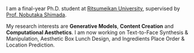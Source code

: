 I am a final-year Ph.D. student at [Ritsumeikan University](https://en.ritsumei.ac.jp/), supervised by [Prof. Nobutaka Shimada](https://research-db.ritsumei.ac.jp/rithp/k03/resid/S000224?lang=en). 

My research interests are **Generative Models**, **Content Creation** and **Computational Aesthetics**.
I am now working on Text-to-Face Synthesis & Manipulation, Aesthetic Box Lunch Design, and Ingredients Place Order & Location Prediction.

<!--
**🔥Actively looking for postdoc opportunities starting in 2023 (ෆ`꒳´ෆ)🔥**
-->
